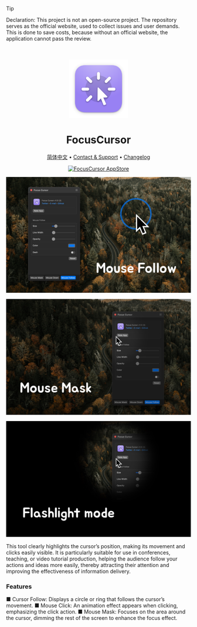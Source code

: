 <!--idoc:ignore:start-->
> [!TIP]
> Declaration: This project is not an open-source project. The repository serves as the official website, used to collect issues and user demands. This is done to save costs, because without an official website, the application cannot pass the review.
<!--idoc:ignore:end-->

<div align="center">
  <br />
  <br />
  <img src="./assets/logo.png" width="160" height="160">
  <h1>
    FocusCursor
  </h1>
  <!--rehype:style=border: 0;-->
  <p>
    <a href="./README.zh.md">简体中文</a> • 
    <a target="_blank" href="https://github.com/jaywcjlove/focus-cursor/issues/new?template=bug_report.yml">Contact & Support</a> • 
    <a href="https://github.com/jaywcjlove/focus-cursor/releases">Changelog</a>
  </p>
  <p>
    <a target="_blank" href="https://apps.apple.com/app/FocusCursor/6743495172" title="FocusCursor for macOS">
      <img alt="FocusCursor AppStore" src="https://jaywcjlove.github.io/sb/download/macos.svg" height="51">
    </a>
  </p>
</div>

![FocusCursor 1](./assets/screenshots-1.jpg)

![FocusCursor 2](./assets/screenshots-2.jpg)

![FocusCursor 3](./assets/screenshots-3.jpg)

This tool clearly highlights the cursor’s position, making its movement and clicks easily visible. It is particularly suitable for use in conferences, teaching, or video tutorial production, helping the audience follow your actions and ideas more easily, thereby attracting their attention and improving the effectiveness of information delivery.

### Features

■ Cursor Follow: Displays a circle or ring that follows the cursor’s movement.
■ Mouse Click: An animation effect appears when clicking, emphasizing the click action.
■ Mouse Mask: Focuses on the area around the cursor, dimming the rest of the screen to enhance the focus effect.
